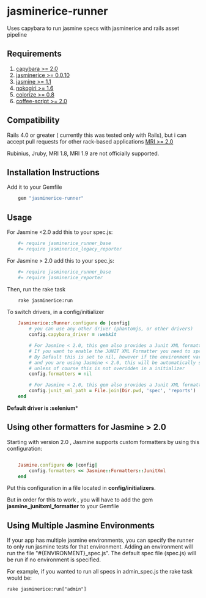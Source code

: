 jasminerice-runner
==================

Uses capybara to run jasmine specs with jasminerice and rails asset pipeline

Requirements
------------

1.	[capybara >= 2.0](https://github.com/celluloid/celluloid)
2.	[jasminerice >= 0.0.10](https://github.com/jwo/celluloid-pmap)
3.	[jasmine >= 1.1](https://github.com/bogdanRada/celluloid_pubsub)
4.	[nokogiri >= 1.6](https://github.com/swoop-inc/composable_state_machine)
5.	[colorize >= 0.8](https://github.com/tj/terminal-table)
6.	[coffee-script >= 2.0](https://github.com/fazibear/colorize)

Compatibility
-------------

Rails 4.0 or greater ( currently this was tested only with Rails), but i can accept pull requests for other rack-based applications
[MRI >= 2.0](http://www.ruby-lang.org)

Rubinius,  Jruby, MRI 1.8, MRI 1.9 are not officially supported.

Installation Instructions
-------------------------

Add it to your Gemfile
```ruby
    gem "jasminerice-runner"
```
Usage
-----

For Jasmine <2.0 add this to your spec.js:

```coffee
    #= require jasminerice_runner_base
    #= require jasminerice_legacy_reporter
```

For Jasmine > 2.0 add this to your spec.js:

```coffee
    #= require jasminerice_runner_base
    #= require jasminerice_reporter
```


Then, run the rake task

```sh
    rake jasminerice:run
```
To switch drivers, in a config/initializer

```ruby
    Jasminerice::Runner.configure do |config|
        # you can use any other driver (phantomjs, or other drivers)
        config.capybara_driver = :webkit

        # For Jasmine < 2.0, this gem also provides a Junit XML formatter ( for Jasmine > 2.0 this will have no effect )
        # If you want to enable the JUNIT XML Formatter you need to specify `:junit_xml`
        # By Default this is set to nil, however if the environment variable CI is present and has as value 'true',
        # and you are using Jasmine < 2.0, this will be automatically set to :junit_xml
        # unless of course this is not overidden in a initializer
        config.formatters = nil

        # For Jasmine < 2.0, this gem also provides a Junit XML formatter ( for Jasmine > 2.0 this will have no effect )
        config.junit_xml_path = File.join(Dir.pwd, 'spec', 'reports')
    end
```


**Default driver is :selenium***


Using other formatters for Jasmine > 2.0
-----------------------------------

 Starting with version 2.0 , Jasmine supports custom formatters by using this configuration:


```ruby

    Jasmine.configure do |config|
        config.formatters << Jasmine::Formatters::JunitXml
    end
```

Put this configuration in a file located in **config/initializers**.

But in order for this to work , you will have to add the gem **jasmine_junitxml_formatter** to your Gemfile


Using Multiple Jasmine Environments
-----------------------------------

If your app has multiple jasmine environments, you can specify the runner
to only run jasmine tests for that environment. Adding an environment will
run the file "#{ENVIRONMENT}_spec.js". The default spec file (spec.js) will be run
if no environment is specified.

For example, if you wanted to run all specs in admin_spec.js the rake task would be:

    rake jasminerice:run["admin"]
